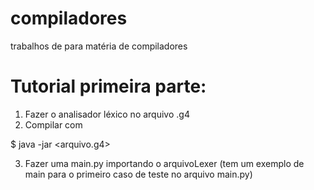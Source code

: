 # compiladores
trabalhos de para matéria de compiladores

# Tutorial primeira parte:
1. Fazer o analisador léxico no arquivo .g4
2. Compilar com 


$ java -jar <arquivo antlr.jar> <arquivo.g4>

  
3. Fazer uma main.py importando o arquivoLexer (tem um exemplo de main para o primeiro caso de teste no arquivo main.py)
